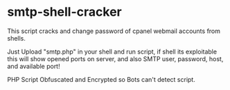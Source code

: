 # smtp-shell-cracker
This script cracks and change password of cpanel webmail accounts from shells.

Just Upload "smtp.php" in your shell and run script,
if shell its exploitable this will show opened ports on server,
and also SMTP user, password, host, and available port!

PHP Script Obfuscated and Encrypted so Bots can't detect script.
